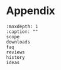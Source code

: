 # Appendix

```{toctree}
:maxdepth: 1
:caption: ""
scope
downloads
faq
reviews
history
ideas
```




